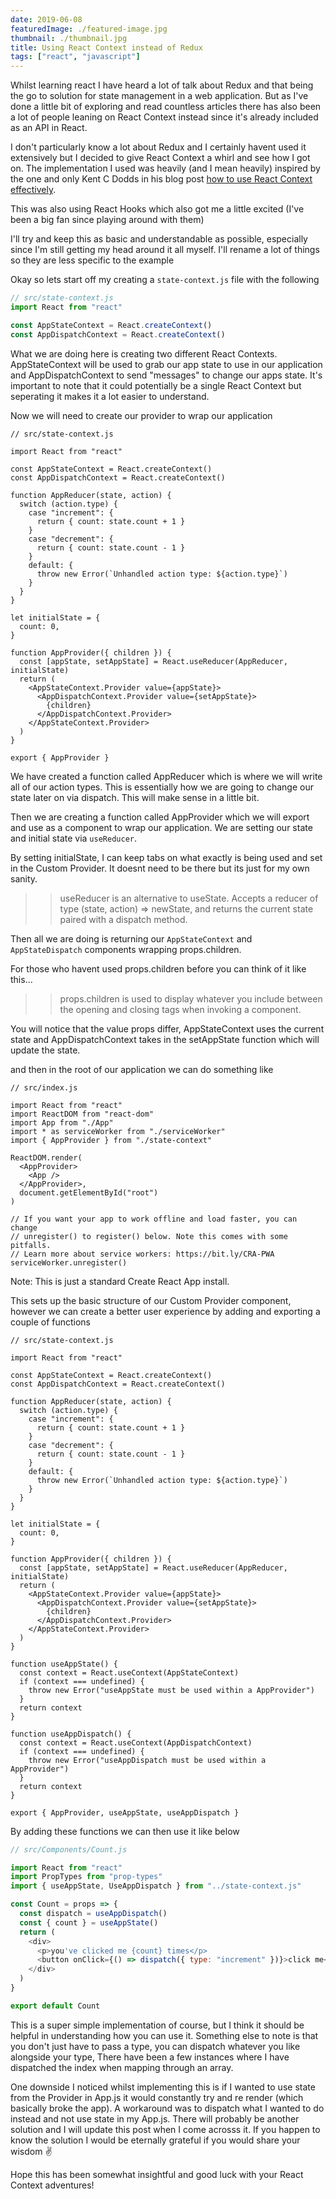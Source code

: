 ```yaml
---
date: 2019-06-08
featuredImage: ./featured-image.jpg
thumbnail: ./thumbnail.jpg
title: Using React Context instead of Redux
tags: ["react", "javascript"]
---
```


Whilst learning react I have heard a lot of talk about Redux and that being the go to solution for state management in a web application. But as I've done a little bit of exploring and read countless articles there has also been a lot of people leaning on React Context instead since it's already included as an API in React.

I don't particularly know a lot about Redux and I certainly havent used it extensively but I decided to give React Context a whirl and see how I got on. The implementation I used was heavily (and I mean heavily) inspired by the one and only Kent C Dodds in his blog post [how to use React Context effectively](https://kentcdodds.com/blog/how-to-use-react-context-effectively).

This was also using React Hooks which also got me a little excited (I've been a big fan since playing around with them)

I'll try and keep this as basic and understandable as possible, especially since I'm still getting my head around it all myself. I'll rename a lot of things so they are less specific to the example

Okay so lets start off my creating a `state-context.js` file with the following

```javascript
// src/state-context.js
import React from "react"

const AppStateContext = React.createContext()
const AppDispatchContext = React.createContext()
```

What we are doing here is creating two different React Contexts. AppStateContext will be used to grab our app state to use in our application and AppDispatchContext to send "messages" to change our apps state. It's important to note that it could potentially be a single React Context but seperating it makes it a lot easier to understand.

Now we will need to create our provider to wrap our application

```javascript{8-37}
// src/state-context.js

import React from "react"

const AppStateContext = React.createContext()
const AppDispatchContext = React.createContext()

function AppReducer(state, action) {
  switch (action.type) {
    case "increment": {
      return { count: state.count + 1 }
    }
    case "decrement": {
      return { count: state.count - 1 }
    }
    default: {
      throw new Error(`Unhandled action type: ${action.type}`)
    }
  }
}

let initialState = {
  count: 0,
}

function AppProvider({ children }) {
  const [appState, setAppState] = React.useReducer(AppReducer, initialState)
  return (
    <AppStateContext.Provider value={appState}>
      <AppDispatchContext.Provider value={setAppState}>
        {children}
      </AppDispatchContext.Provider>
    </AppStateContext.Provider>
  )
}

export { AppProvider }
```

We have created a function called AppReducer which is where we will write all of our action types. This is essentially how we are going to change our state later on via dispatch. This will make sense in a little bit.

Then we are creating a function called AppProvider which we will export and use as a component to wrap our application. We are setting our state and initial state via `useReducer`.

By setting initialState, I can keep tabs on what exactly is being used and set in the Custom Provider. It doesnt need to be there but its just for my own sanity.

> > useReducer is an alternative to useState. Accepts a reducer of type (state, action) => newState, and returns the current state paired with a dispatch method.

Then all we are doing is returning our `AppStateContext` and `AppStateDispatch` components wrapping props.children.

For those who havent used props.children before you can think of it like this...

> > props.children is used to display whatever you include between the opening and closing tags when invoking a component.

You will notice that the value props differ, AppStateContext uses the current state and AppDispatchContext takes in the setAppState function which will update the state.

and then in the root of our application we can do something like

```javascript{8,11,13}
// src/index.js

import React from "react"
import ReactDOM from "react-dom"
import App from "./App"
import * as serviceWorker from "./serviceWorker"
import { AppProvider } from "./state-context"

ReactDOM.render(
  <AppProvider>
    <App />
  </AppProvider>,
  document.getElementById("root")
)

// If you want your app to work offline and load faster, you can change
// unregister() to register() below. Note this comes with some pitfalls.
// Learn more about service workers: https://bit.ly/CRA-PWA
serviceWorker.unregister()
```

Note: This is just a standard Create React App install.

This sets up the basic structure of our Custom Provider component, however we can create a better user experience by adding and exporting a couple of functions

```javascript{37-53}
// src/state-context.js

import React from "react"

const AppStateContext = React.createContext()
const AppDispatchContext = React.createContext()

function AppReducer(state, action) {
  switch (action.type) {
    case "increment": {
      return { count: state.count + 1 }
    }
    case "decrement": {
      return { count: state.count - 1 }
    }
    default: {
      throw new Error(`Unhandled action type: ${action.type}`)
    }
  }
}

let initialState = {
  count: 0,
}

function AppProvider({ children }) {
  const [appState, setAppState] = React.useReducer(AppReducer, initialState)
  return (
    <AppStateContext.Provider value={appState}>
      <AppDispatchContext.Provider value={setAppState}>
        {children}
      </AppDispatchContext.Provider>
    </AppStateContext.Provider>
  )
}

function useAppState() {
  const context = React.useContext(AppStateContext)
  if (context === undefined) {
    throw new Error("useAppState must be used within a AppProvider")
  }
  return context
}

function useAppDispatch() {
  const context = React.useContext(AppDispatchContext)
  if (context === undefined) {
    throw new Error("useAppDispatch must be used within a AppProvider")
  }
  return context
}

export { AppProvider, useAppState, useAppDispatch }
```

By adding these functions we can then use it like below

```javascript
// src/Components/Count.js

import React from "react"
import PropTypes from "prop-types"
import { useAppState, UseAppDispatch } from "../state-context.js"

const Count = props => {
  const dispatch = useAppDispatch()
  const { count } = useAppState()
  return (
    <div>
      <p>you've clicked me {count} times</p>
      <button onClick={() => dispatch({ type: "increment" })}>click me</button>
    </div>
  )
}

export default Count
```

This is a super simple implementation of course, but I think it should be helpful in understanding how you can use it. Something else to note is that you don't just have to pass a type, you can dispatch whatever you like alongside your type, There have been a few instances where I have dispatched the index when mapping through an array.

One downside I noticed whilst implementing this is if I wanted to use state from the Provider in App.js it would constantly try and re render (which basically broke the app). A workaround was to dispatch what I wanted to do instead and not use state in my App.js. There will probably be another solution and I will update this post when I come acrosss it. If you happen to know the solution I would be eternally grateful if you would share your wisdom ✌️

Hope this has been somewhat insightful and good luck with your React Context adventures!
